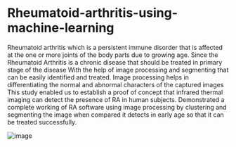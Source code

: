 # Rheumatoid-arthritis-using-machine-learning
Rheumatoid arthritis which is a persistent immune disorder that is affected at the one or more joints of the body parts due to growing age. 
Since the Rheumatoid Arthritis is a chronic disease that should be treated in primary stage of the disease
With the help of image processing and segmenting that can be easily identified and treated.
Image processing helps in differentiating the normal and abnormal characters of the captured images
This study enabled us to establish a proof of concept that infrared thermal imaging can detect the presence of RA in human subjects.
Demonstrated a complete working of RA software using image processing by clustering and segmenting the image when compared it detects in early age so that  it can be treated successfully.


![image](https://user-images.githubusercontent.com/61844567/229936450-ff056b05-0511-45b0-96d4-9f13b686e4ac.png)
